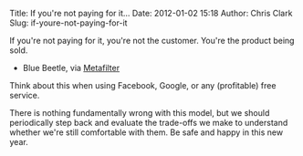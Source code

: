 Title: If you're not paying for it...
Date: 2012-01-02 15:18
Author: Chris Clark
Slug: if-youre-not-paying-for-it

If you're not paying for it, you're not the customer. You're the product
being sold.  
- Blue Beetle, via
[Metafilter](http://www.metafilter.com/95152/Userdriven-discontent#3256046)  
  
Think about this when using Facebook, Google, or any (profitable) free
service.  
  
There is nothing fundamentally wrong with this model, but we should
periodically step back and evaluate the trade-offs we make to understand
whether we're still comfortable with them. Be safe and happy in this new
year.

